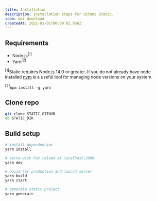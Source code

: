 ```yaml
---
title: Installation
description: Installation steps for Octano Static.
icon: mdi-download
createdAt: 2021-01-01T00:00:02.966Z
---
```


## Requirements

* Node.js<sup>[1]</sup>
* Yarn<sup>[2]</sup>

<sup>[1]</sup>Static requires Node.js 14.0 or greater. If you do not already have node installed [nvm](https://github.com/nvm-sh/nvm) is a useful tool for managing node versions on your system.

<sup>[2]</sup>`npm install -g yarn`

## Clone repo

```bash
git clone STATIC_GITHUB
cd STATIC_DIR
```

## Build setup

```bash
# install dependencies
yarn install

# serve with hot reload at localhost:3000
yarn dev

# build for production and launch server
yarn build
yarn start

# generate static project
yarn generate
```